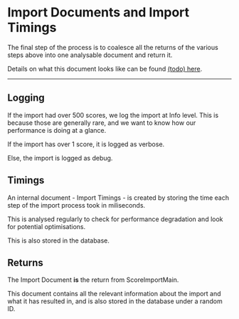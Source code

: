 # Import Documents and Import Timings

The final step of the process is to coalesce all the returns
of the various steps above into one analysable document
and return it.

Details on what this document looks like can be found [(todo) here](todo).

*****

## Logging

If the import had over 500 scores, we log the import at Info level. This is because those are generally rare, and we
want to know how our performance is doing at a glance.

If the import has over 1 score, it is logged as verbose.

Else, the import is logged as debug.

## Timings

An internal document - Import Timings - is created by
storing the time each step of the import process took
in miliseconds.

This is analysed regularly to check for performance
degradation and look for potential optimisations.

This is also stored in the database.

## Returns

The Import Document **is** the return from ScoreImportMain.

This document contains all the relevant information
about the import and what it has resulted in, and
is also stored in the database under a random ID.

